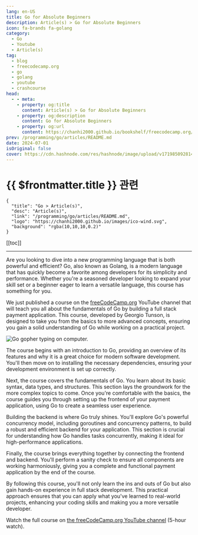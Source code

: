 ```yaml
---
lang: en-US
title: Go for Absolute Beginners
description: Article(s) > Go for Absolute Beginners
icon: fa-brands fa-golang
category: 
  - Go
  - Youtube
  - Article(s)
tag: 
  - blog
  - freecodecamp.org
  - go
  - golang
  - youtube
  - crashcourse
head:
  - - meta:
    - property: og:title
      content: Article(s) > Go for Absolute Beginners
    - property: og:description
      content: Go for Absolute Beginners
    - property: og:url
      content: https://chanhi2000.github.io/bookshelf/freecodecamp.org/go-for-absolute-beginners.html
prev: /programming/go/articles/README.md
date: 2024-07-01
isOriginal: false
cover: https://cdn.hashnode.com/res/hashnode/image/upload/v1719850928140/5e7216e0-e71b-44c8-95b1-18d9d9da06c9.jpeg
---
```


# {{ $frontmatter.title }} 관련

```component VPCard
{
  "title": "Go > Article(s)",
  "desc": "Article(s)",
  "link": "/programming/go/articles/README.md",
  "logo": "https://chanhi2000.github.io/images/ico-wind.svg",
  "background": "rgba(10,10,10,0.2)"
}
```

[[toc]]

---

<SiteInfo
  name="Go for Absolute Beginners"
  desc="Are you looking to dive into a new programming language that is both powerful and efficient? Go, also known as Golang, is a modern language that has quickly become a favorite among developers for its simplicity and performance. Whether you're a seaso..."
  url="https://freecodecamp.org/news/go-for-absolute-beginners/"
  logo="https://cdn.freecodecamp.org/universal/favicons/favicon.ico"
  preview="https://cdn.hashnode.com/res/hashnode/image/upload/v1719850928140/5e7216e0-e71b-44c8-95b1-18d9d9da06c9.jpeg"/>

Are you looking to dive into a new programming language that is both powerful and efficient? Go, also known as Golang, is a modern language that has quickly become a favorite among developers for its simplicity and performance. Whether you're a seasoned developer looking to expand your skill set or a beginner eager to learn a versatile language, this course has something for you.

We just published a course on the [<FontIcon icon="fa-brands fa-free-code-camp"/>freeCodeCamp.org](http://freeCodeCamp.org) YouTube channel that will teach you all about the fundamentals of Go by building a full stack payment application. This course, developed by Georgio Tunson, is designed to take you from the basics to more advanced concepts, ensuring you gain a solid understanding of Go while working on a practical project.

![Go gopher typing on computer.](https://cdn.hashnode.com/res/hashnode/image/upload/v1719850975110/5005f20b-e7f9-4227-85cf-b3529c1b30bd.gif)

The course begins with an introduction to Go, providing an overview of its features and why it is a great choice for modern software development. You'll then move on to installing the necessary dependencies, ensuring your development environment is set up correctly.

Next, the course covers the fundamentals of Go. You learn about its basic syntax, data types, and structures. This section lays the groundwork for the more complex topics to come. Once you're comfortable with the basics, the course guides you through setting up the frontend of your payment application, using Go to create a seamless user experience.

Building the backend is where Go truly shines. You'll explore Go's powerful concurrency model, including goroutines and concurrency patterns, to build a robust and efficient backend for your application. This section is crucial for understanding how Go handles tasks concurrently, making it ideal for high-performance applications.

Finally, the course brings everything together by connecting the frontend and backend. You'll perform a sanity check to ensure all components are working harmoniously, giving you a complete and functional payment application by the end of the course.

By following this course, you'll not only learn the ins and outs of Go but also gain hands-on experience in full stack development. This practical approach ensures that you can apply what you've learned to real-world projects, enhancing your coding skills and making you a more versatile developer.

Watch the full course on [<FontIcon icon="fa-brands fa-youtube"/>the freeCodeCamp.org YouTube channel](https://youtu.be/akosxcqJorU) (5-hour watch).

<VidStack src="youtube/akosxcqJorU" />

